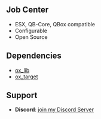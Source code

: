 ## Job Center ##

- ESX, QB-Core, QBox compatible
- Configurable
- Open Source

## Dependencies ##
- [ox_lib](https://github.com/overextended/ox_lib)
- [ox_target](https://github.com/overextended/ox_target)

## Support ##
- **Discord**: [join my Discord Server](https://discord.gg/bandit5m)
